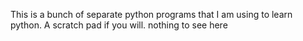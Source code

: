 This is a bunch of separate python programs that I am using to learn python.  A scratch pad if you will.  nothing to see here
